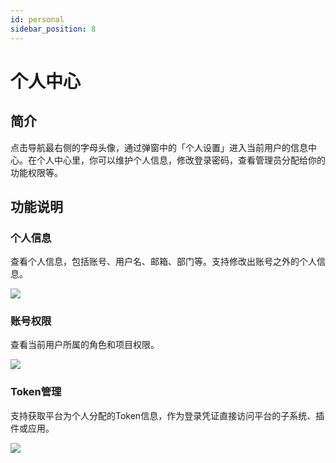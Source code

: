 ```yaml
---
id: personal
sidebar_position: 8
---
```


# 个人中心

## 简介[](#jian-jie)

点击导航最右侧的字母头像，通过弹窗中的「个人设置」进入当前用户的信息中心。在个人中心里，你可以维护个人信息，修改登录密码，查看管理员分配给你的功能权限等。


## 功能说明[](#gong-neng-shuo-ming)

### 个人信息[](#ge-ren-xin-xi)

查看个人信息，包括账号、用户名、邮箱、部门等。支持修改出账号之外的个人信息。

![](https://gblobscdn.gitbook.com/assets%2F-M2qbZInaXgdm8kkNosp%2F-MiPrZ_OQ6swdCnqtm4T%2F-MiPxX79VwsWd-JORA8G%2Fimage.png?alt=media&token=39879902-fcbb-4432-b9a5-f70915368497)


### 账号权限[](#zhang-hao-quan-xian)

查看当前用户所属的角色和项目权限。

![](https://gblobscdn.gitbook.com/assets%2F-M2qbZInaXgdm8kkNosp%2F-MiPrZ_OQ6swdCnqtm4T%2F-MiPxxxMco1Xfxz44KwR%2Fimage.png?alt=media&token=35a54c78-848a-44c0-9d8d-e3f6505f6289)


### Token管理[](#token-guan-li)

支持获取平台为个人分配的Token信息，作为登录凭证直接访问平台的子系统、插件或应用。

![](https://gblobscdn.gitbook.com/assets%2F-M2qbZInaXgdm8kkNosp%2F-MiPrZ_OQ6swdCnqtm4T%2F-MiPy1GOXt7ygZWfOm4U%2Fimage.png?alt=media&token=f2c28ae0-0184-4be1-88f0-fdd7fcf3b68e)
